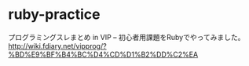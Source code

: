 # ruby-practice
プログラミングスレまとめ in VIP – 初心者用課題をRubyでやってみました。 http://wiki.fdiary.net/vipprog/?%BD%E9%BF%B4%BC%D4%CD%D1%B2%DD%C2%EA
